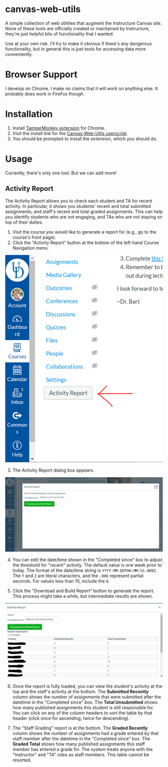 # canvas-web-utils

A simple collection of web utilities that augment the Instructure Canvas site. None of these tools are officially created or maintained by Instructure, they're just helpful bits of functionality that I wanted.

Use at your own risk. I'll try to make it obvious if there's any dangerous functionality, but in general this is just tools for accessing data more conveniently.

# Browser Support

I develop on Chrome. I make no claims that it will work on anything else. It probably does work in FireFox though.

# Installation

1. Install [TamperMonkey extension](https://chrome.google.com/webstore/detail/tampermonkey/dhdgffkkebhmkfjojejmpbldmpobfkfo?hl=en) for Chrome.
2. Visit the install link for the [Canvas-Web-Utils userscript](https://github.com/UD-CIS-Teaching/canvas-web-utils/raw/master/dist/canvas-web-utils.user.js).
3. You should be prompted to install the extension, which you should do.

# Usage

Currently, there's only one tool. But we can add more!

## Activity Report

The Activity Report allows you to check each student and TA for recent activity. In particular, it shows you students' recent and total submitted assignments, and staff's recent and total graded assignments. This can help you identify students who are not engaging, and TAs who are not staying on top of their duties.

1. Visit the course you would like to generate a report for (e.g., go to the course's front page).
2. Click the "Activity Report" button at the bottom of the left-hand Course Navigation menu.

![Activity Report Button in Course Navigation Menu](docs/activity_report/activity_report_start.png)

3. The Activity Report dialog box appears.

![Activity Report Dialog Box](docs/activity_report/activity_report_dialog.png)

4. You can edit the date/time shown in the "Completed since" box to adjust the threshold for "recent" activity. The default value is one week prior to today. The format of the date/time string is `YYYY-MM-DDTHH:MM:SS.000Z`. The `T` and `Z` are literal characters, and the `.000` represent partial seconds. For values less than 10, include the `0`.

5. Click the "Download and Build Report" button to generate the report. This process might take a while, but intermediate results are shown.

![Activity Report In Progress](docs/activity_report/activity_report_progress.png)

6. Once the report is fully loaded, you can view the student's activity at the top and the staff's activity at the bottom. The **Submitted Recently** column shows the number of assignments that were submitted after the datetime in the "Completed since" box. The **Total Unsubmitted** shows how many published assignments this student is still responsible for. You can click on any of the column headers to sort the table by that header (click once for ascending, twice for descending).

7. The "Staff Grading" report is at the bottom. The **Graded Recently** column shows the number of assignments had a grade entered by that staff member after the datetime in the "Completed since" box. The **Graded Total** shows how many published assignments this staff member has entered a grade for. The system treats anyone with the "Instructor" and "TA" roles as staff members. This table cannot be resorted.